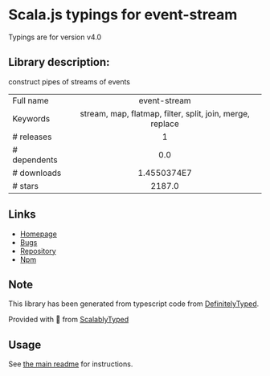 
# Scala.js typings for event-stream

Typings are for version v4.0

## Library description:
construct pipes of streams of events

|                    |                 |
| ------------------ | :-------------: |
| Full name          | event-stream |
| Keywords           | stream, map, flatmap, filter, split, join, merge, replace |
| # releases         | 1 |
| # dependents       | 0.0 |
| # downloads        | 1.4550374E7 |
| # stars            | 2187.0 |

## Links
- [Homepage](http://github.com/dominictarr/event-stream)
- [Bugs](https://github.com/dominictarr/event-stream/issues)
- [Repository](https://github.com/dominictarr/event-stream)
- [Npm](https://www.npmjs.com/package/event-stream)
    


## Note
This library has been generated from typescript code from [DefinitelyTyped](https://definitelytyped.org).

Provided with :purple_heart: from [ScalablyTyped](https://github.com/oyvindberg/ScalablyTyped)

## Usage
See [the main readme](../../readme.md) for instructions.


